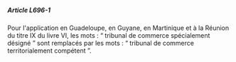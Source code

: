 ##### Article L696-1

Pour l'application en Guadeloupe, en Guyane, en Martinique et à la Réunion du titre IX du livre VI, les mots : “ tribunal de commerce spécialement désigné ” sont remplacés par les mots : “ tribunal de commerce territorialement compétent ”.

